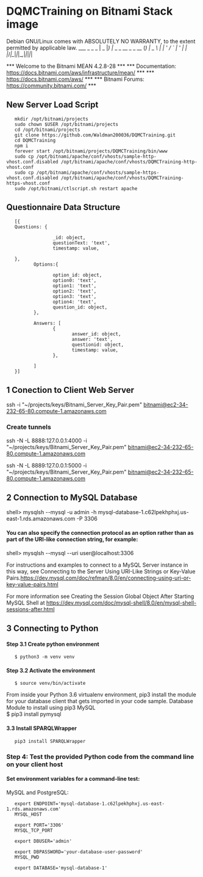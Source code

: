 # DQMCTraining on Bitnami Stack image

Debian GNU/Linux comes with ABSOLUTELY NO WARRANTY, to the extent
permitted by applicable law.
       ___ _ _                   _
      | _ |_) |_ _ _  __ _ _ __ (_)
      | _ \ |  _| ' \/ _` | '  \| |
      |___/_|\__|_|_|\__,_|_|_|_|_|

  *** Welcome to the Bitnami MEAN 4.2.8-28                              ***
  *** Documentation:  https://docs.bitnami.com/aws/infrastructure/mean/ ***
  ***                 https://docs.bitnami.com/aws/                     ***
  *** Bitnami Forums: https://community.bitnami.com/                    ***


## New Server Load Script
       mkdir /opt/bitnami/projects
       sudo chown $USER /opt/bitnami/projects
       cd /opt/bitnami/projects
       git clone https://github.com/Waldman200036/DQMCTraining.git
       cd DQMCTraining
       npm i
       forever start /opt/bitnami/projects/DQMCTraining/bin/www
       sudo cp /opt/bitnami/apache/conf/vhosts/sample-http-vhost.conf.disabled /opt/bitnami/apache/conf/vhosts/DQMCTraining-http-vhost.conf
       sudo cp /opt/bitnami/apache/conf/vhosts/sample-https-vhost.conf.disabled /opt/bitnami/apache/conf/vhosts/DQMCTraining-https-vhost.conf
       sudo /opt/bitnami/ctlscript.sh restart apache


## Questionnaire Data Structure
       [{
       Questions: {
              
                     _id: object,
                     questionText: 'text',
                     timestamp: value,
              
       },       
              Options:{

                     option_id: object,
                     option0: 'text',
                     option1: 'text',
                     option2: 'text',
                     option3: 'text',
                     option4: 'text',
                     question_id: object,                          
              },
                
              Answers: [
                     {
                            answer_id: object,
                            answer: 'text',
                            questionid: object,
                            timestamp: value,
                     },

              ]
       }]


                     
## 1 Conection to Client Web Server
 ssh -i "~/projects/keys/Bitnami_Server_Key_Pair.pem" bitnami@ec2-34-232-65-80.compute-1.amazonaws.com

 ### Create tunnels
 ssh -N -L 8888:127.0.0.1:4000 -i "~/projects/keys/Bitnami_Server_Key_Pair.pem" bitnami@ec2-34-232-65-80.compute-1.amazonaws.com

 ssh -N -L 8889:127.0.0.1:5000 -i "~/projects/keys/Bitnami_Server_Key_Pair.pem" bitnami@ec2-34-232-65-80.compute-1.amazonaws.com

## 2 Connection to MySQL Database
shell> mysqlsh --mysql -u admin -h mysql-database-1.c62lpekhphxj.us-east-1.rds.amazonaws.com -P 3306

#### You can also specify the connection protocol as an option rather than as part of the URI-like connection string, for example:
shell> mysqlsh --mysql --uri user@localhost:3306

For instructions and examples to connect to a MySQL Server instance in this way, see Connecting to the Server Using URI-Like Strings or Key-Value Pairs.https://dev.mysql.com/doc/refman/8.0/en/connecting-using-uri-or-key-value-pairs.html

For more information see Creating the Session Global Object After Starting MySQL Shell at https://dev.mysql.com/doc/mysql-shell/8.0/en/mysql-shell-sessions-after.html

## 3 Connecting to Python


#### Step 3.1 Create python environment
       $ python3 -m venv venv

#### Step 3.2 Activate the environment
       $ source venv/bin/activate

From inside your Python 3.6 virtualenv environment, pip3 install the module for your database client that gets imported in your code sample. Database	Module to install using pip3 MySQL	
       $ pip3 install pymysql

#### 3.3 Install SPARQLWrapper
       pip3 install SPARQLWrapper

### Step 4: Test the provided Python code from the command line on your client host
#### Set environment variables for a command-line test:

MySQL and PostgreSQL:

       export ENDPOINT='mysql-database-1.c62lpekhphxj.us-east-1.rds.amazonaws.com'
       MYSQL_HOST

       export PORT='3306'
       MYSQL_TCP_PORT

       export DBUSER='admin'

       export DBPASSWORD='your-database-user-password'
       MYSQL_PWD

       export DATABASE='mysql-database-1'
